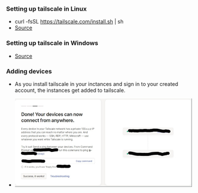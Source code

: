 ### Setting up tailscale in Linux 

- curl -fsSL https://tailscale.com/install.sh | sh
- [Source](https://tailscale.com/kb/1031/install-linux)

### Setting up tailscale in Windows

- [Source](https://tailscale.com/kb/1022/install-windows)


### Adding devices

- As you install tailscale in your inctances and sign in to your created account, the instances get added to tailscale.

- ![image](img/tailscale/adddevices.png)
